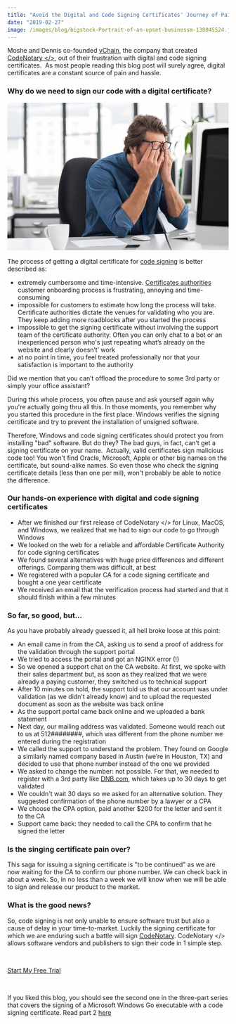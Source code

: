 ```yaml
---
title: "Avoid the Digital and Code Signing Certificates' Journey of Pain"
date: "2019-02-27"
image: /images/blog/bigstock-Portrait-of-an-upset-businessm-138045524.jpg
---
```


Moshe and Dennis co-founded [vChain](https://www.vchain.us/company/?utm_source=codenotary&utm_medium=blog&utm_campaign=avoid.the.digital.certificates.journey.of.pain), the company that created [CodeNotary </>](https://codenotary.io/), out of their frustration with digital and code signing certificates.  As most people reading this blog post will surely agree, digital certificates are a constant source of pain and hassle.

### Why do we need to sign our code with a digital certificate?

![Stress](/images/blog/bigstock-Portrait-of-an-upset-businessm-138045524.jpg)

The process of getting a digital certificate for [code signing](https://en.wikipedia.org/wiki/Code_signing) is better described as:

- extremely cumbersome and time-intensive. [Certificates authorities](https://en.wikipedia.org/wiki/Certificate_authority) customer onboarding process is frustrating, annoying and time-consuming
- impossible for customers to estimate how long the process will take. Certificate authorities dictate the venues for validating who you are. They keep adding more roadblocks after you started the process
- impossible to get the signing certificate without involving the support team of the certificate authority. Often you can only chat to a bot or an inexperienced person who's just repeating what’s already on the website and clearly doesn’t’ work
- at no point in time, you feel treated professionally nor that your satisfaction is important to the authority

Did we mention that you can’t offload the procedure to some 3rd party or simply your office assistant?

During this whole process, you often pause and ask yourself again why you're actually going thru all this. In those moments, you remember why you started this procedure in the first place. Windows verifies the signing certificate and try to prevent the installation of unsigned software.

Therefore, Windows and code signing certificates should protect you from installing "bad" software. But do they? The bad guys, in fact, can’t get a signing certificate on your name.  Actually, valid certificates sign malicious code too! You won't find Oracle, Microsoft, Apple or other big names on the certificate, but sound-alike names. So even those who check the signing certificate details (less than one per mil), won't probably be able to notice the difference.

### Our hands-on experience with digital and code signing certificates

- After we finished our first release of CodeNotary </> for Linux, MacOS, and Windows, we realized that we had to sign our code to go through Windows
- We looked on the web for a reliable and affordable Certificate Authority for code signing certificates
- We found several alternatives with huge price differences and different offerings. Comparing them was difficult, at best
- We registered with a popular CA for a code signing certificate and bought a one year certificate
- We received an email that the verification process had started and that it should finish within a few minutes

### So far, so good, but...

As you have probably already guessed it, all hell broke loose at this point:

- An email came in from the CA, asking us to send a proof of address for the validation through the support portal
- We tried to access the portal and got an NGINX error (!)
- So we opened a support chat on the CA website. At first, we spoke with their sales department but, as soon as they realized that we were already a paying customer, they switched us to technical support
- After 10 minutes on hold, the support told us that our account was under validation (as we didn't already know) and to upload the requested document as soon as the website was back online
- As the support portal came back online and we uploaded a bank statement
- Next day, our mailing address was validated. Someone would reach out to us at 512########, which was different from the phone number we entered during the registration
- We called the support to understand the problem. They found on Google a similarly named company based in Austin (we’re in Houston, TX) and decided to use that phone number instead of the one we provided
- We asked to change the number: not possible. For that, we needed to register with a 3rd party like [DNB.com](http://www,dnb.com), which takes up to 30 days to get validated
- We couldn't wait 30 days so we asked for an alternative solution. They suggested confirmation of the phone number by a lawyer or a CPA
- We choose the CPA option, paid another $200 for the letter and sent it to the CA
- Support came back: they needed to call the CPA to confirm that he signed the letter

### Is the singing certificate pain over?

This saga for issuing a signing certificate is "to be continued" as we are now waiting for the CA to confirm our phone number. We can check back in about a week. So, in no less than a week we will know when we will be able to sign and release our product to the market.

### What is the good news?

So, code signing is not only unable to ensure software trust but also a cause of delay in your time-to-market. Luckily the signing certificate for which we are enduring such a battle will sign [CodeNotary](https://www.codenotary.io/). CodeNotary </> allows software vendors and publishers to sign their code in 1 simple step.

 

[Start My Free Trial](https://dashboard.codenotary.io/auth/signup)

 

If you liked this blog, you should see the second one in the three-part series that covers the signing of a Microsoft Windows Go executable with a code signing certificate. Read part 2 [here](https://www.codenotary.io/the-code-signing-certificates-journey-of-pain-the-saga-continues/)
